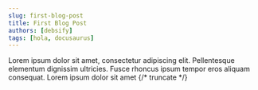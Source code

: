 ```yaml
---
slug: first-blog-post
title: First Blog Post
authors: [debsify]
tags: [hola, docusaurus]
---
```


<!-- truncate -->
Lorem ipsum dolor sit amet, consectetur adipiscing elit. Pellentesque elementum dignissim ultricies. Fusce rhoncus ipsum tempor eros aliquam consequat. Lorem ipsum dolor sit amet
{/* truncate */}
